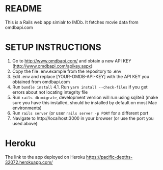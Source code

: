 # README

This is a Rails web app simialr to IMDb. It fetches movie data from omdbapi.com

# SETUP INSTRUCTIONS

1. Go to http://www.omdbapi.com/ and obtain a new API KEY (http://www.omdbapi.com/apikey.aspx)
2. Copy the file .env.example from the repository to .env
3. Edit .env and replace [YOUR-OMDB-API-KEY] with the API KEY you obtained from omdbapi.com
4. Run `bundle install`
   4.1. Run `yarn install --check-files` if you get errors about not locating integrity file
5. Run `rails db:migrate`, development version will run using sqlite3 (make sure you have this installed, should be installed by default on most Mac environments)
6. Run `rails server` (or user `rails server -p PORT` for a different port
7. Navigate to http://localhost:3000 in your browser (or use the port you used above)

# Heroku
The link to the app deployed on Heroku
https://pacific-depths-32072.herokuapp.com/

